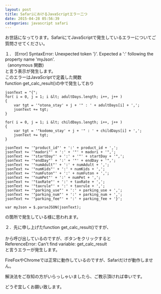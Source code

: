 ```yaml
---
layout: post
title: SafariにおけるJavaScriptエラー二つ
date: 2015-04-28 05:56:39
categories: javascript safari
---
```

<p>お世話になってります。SafariにてJavaScriptで発生しているエラーについてご質問させてください。</p>

<p>１．   [Error] SyntaxError: Unexpected token '}'. Expected a ':' following the property name 'myJson'.<br>
    （anonymous 関数)<br>
と言う表示が発生します。<br>
このエラーはJavaScriptで定義した関数<br>
function get_calc_result()の中で発生しており</p>

```
jsonText = "{";
for( i = 0, j = 1; i &lt; adultDays.length; i++, j++ )
{
    var tgt = '"otona_stay' + j + '" : ' + adultDays[i] + ',';
    jsonText += tgt;
}

for( i = 0, j = 1; i &lt; childDays.length; i++, j++ )
{
    var tgt = '"kodomo_stay' + j + '" : ' + childDays[i] + ',';
    jsonText += tgt;
}

jsonText += '"product_id"' + ':' + product_id + ',';
jsonText += '"madori"' + ':' + '"' + madori + '",';
jsonText += '"startDay"' + ':' + '"' + startDay + '",';
jsonText += '"endDay"' + ':' + '"' + endDay + '",';
jsonText += '"numAdult"' + ':' + numAdult + ',';
jsonText += '"numKids"' + ':' + numKids + ',';
jsonText += '"numFuton"' + ':' + numFuton + ',';
jsonText += '"numPet"' + ':' + numPet + ',';
jsonText += '"taxRate"' + ':' + taxRate + ',';
jsonText += '"taxrule"' + ':' + taxrule + ',';
jsonText += '"parking_use"' + ':' + parking_use + ',';
jsonText += '"parking_num"' + ':' + parking_num + ',';
jsonText += '"parking_fee"' + ':' + parking_fee + '}';

var myJson = $.parseJSON(jsonText);
```

<p>の箇所で発生している様に思われます。</p>

<p>２．先に申し上げたfunction get_calc_result()ですが、<br>
    <br>
から呼び出しているのですが、ボタンをクリックすると<br>
ReferenceError: Can't find variable: get_calc_result<br>
と言うエラーが発生します。</p>

<p>FireFoxやChromeでは正常に動作しているのですが、Safariだけが動作しません。</p>

<p>解決法をご存知の方がいらっしゃいましたら、ご教示頂ければ幸いです。</p>

<p>どうぞ宜しくお願い致します。</p>
